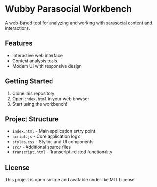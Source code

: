 # Wubby Parasocial Workbench

A web-based tool for analyzing and working with parasocial content and interactions.

## Features

- Interactive web interface
- Content analysis tools
- Modern UI with responsive design

## Getting Started

1. Clone this repository
2. Open `index.html` in your web browser
3. Start using the workbench!

## Project Structure

- `index.html` - Main application entry point
- `script.js` - Core application logic
- `styles.css` - Styling and UI components
- `src/` - Additional source files
- `transcript.html` - Transcript-related functionality

## License

This project is open source and available under the MIT License.
